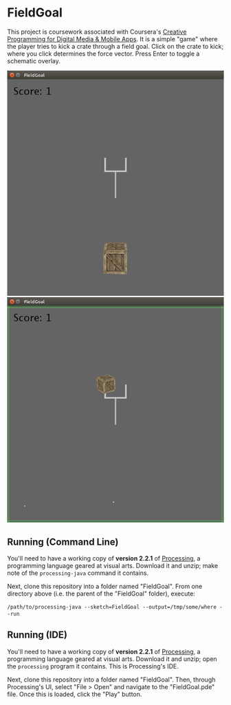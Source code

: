 # FieldGoal

This project is coursework associated with Coursera's
[Creative Programming for Digital Media & Mobile Apps](https://www.coursera.org/course/digitalmedia).
It is a simple "game" where the player tries to kick a crate through a field
goal. Click on the crate to kick; where you click determines the force vector.
Press Enter to toggle a schematic overlay.

![Screenshot: Crate is ready to be kicked](docs/screenshot1.png)
![Screenshot: Crate in the air, schematic overlay on](docs/screenshot2.png)

## Running (Command Line)
You'll need to have a working copy of **version 2.2.1** of
[Processing](https://processing.org/), a programming language geared at visual
arts. Download it and unzip; make note of the `processing-java` command it
contains.

Next, clone this repository into a folder named "FieldGoal". From one
directory above (i.e. the parent of the "FieldGoal" folder), execute:

```
/path/to/processing-java --sketch=FieldGoal --output=/tmp/some/where --run
```

## Running (IDE)
You'll need to have a working copy of **version 2.2.1** of 
[Processing](https://processing.org/), a
programming language geared at visual arts. Download it and unzip; open the
`processing` program it contains. This is Processing's IDE.

Next, clone this repository into a folder named "FieldGoal". Then, through
Processing's UI, select "File > Open" and navigate to the "FieldGoal.pde"
file. Once this is loaded, click the "Play" button.
